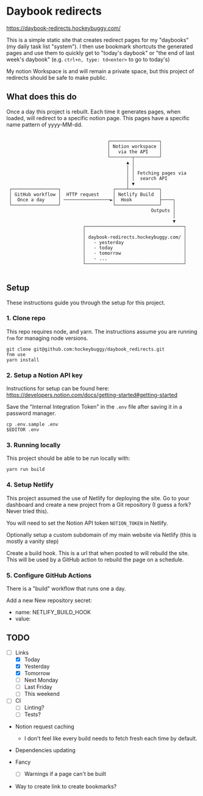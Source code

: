 # Daybook redirects

https://daybook-redirects.hockeybuggy.com/

This is a simple static site that creates redirect pages for my "daybooks" (my
daily task list "system"). I then use bookmark shortcuts the generated pages
and use them to quickly get to "today's daybook" or "the end of last week's
daybook" (e.g. `ctrl+n, type: td<enter>` to go to today's) 

My notion Workspace is and will remain a private
space, but this project of redirects should be safe to make public.


## What does this do

Once a day this project is rebuilt. Each time it generates pages, when
loaded, will redirect to a specific notion page. This pages have a
specific name pattern of yyyy-MM-dd.

```

                                     ┌──────────────────┐
                                     │ Notion workspace │
                                     │   via the API    │
                                     └────────┬─────────┘
                                            ▲ │
                                            │ │
                                            │ │ Fetching pages via
                                            │ │  search API
                                            │ ▼
 ┌─────────────────┐                   ┌────┴───────────┐
 │ GitHub workflow │  HTTP request     │ Netlify Build  │
 │  Once a day     │ ─────────────────►│  Hook          ├────┐
 └─────────────────┘                   └────────────────┘    │
                                                     Outputs │
                                                             │
                                                             ▼
                            ┌────────────────────────────────────┐
                            │                                    │
                            │ daybook-redirects.hockeybuggy.com/ │
                            │   - yesterday                      │
                            │   - today                          │
                            │   - tomorrow                       │
                            │   - ...                            │
                            └────────────────────────────────────┘


```


## Setup

These instructions guide you through the setup for this project.

### 1. Clone repo

This repo requires node, and yarn. The instructions assume you are running
`fnm` for managing node versions.

```
git clone git@github.com:hockeybuggy/daybook_redirects.git
fnm use
yarn install
```


### 2. Setup a Notion API key

Instructions for setup can be found here:
https://developers.notion.com/docs/getting-started#getting-started

Save the "Internal Integration Token" in the `.env` file after saving it in a
password manager.

```
cp .env.sample .env
$EDITOR .env
```


### 3. Running locally

This project should be able to be run locally with:

```
yarn run build
```


### 4. Setup Netlify

This project assumed the use of Netlify for deploying the site. Go to your
dashboard and create a new project from a Git repository (I guess a fork? Never
tried this).

You will need to set the Notion API token `NOTION_TOKEN` in Netlify.

Optionally setup a custom subdomain of my main website via Netlify (this is
mostly a vanity step)

Create a build hook. This is a url that when posted to will rebuild the site.
This will be used by a GitHub action to rebuild the page on a schedule.


### 5. Configure GitHub Actions

There is a "build" workflow that runs one a day.

Add a new New repository secret:
  - name: NETLIFY_BUILD_HOOK
  - value: <build hook url>



## TODO

- [ ] Links
  - [X] Today
  - [X] Yesterday
  - [X] Tomorrow
  - [ ] Next Monday
  - [ ] Last Friday
  - [ ] This weekend

- [ ] CI
  - [ ] Linting?
  - [ ] Tests?

- Notion request caching
  - I don't feel like every build needs to fetch fresh each time by default.

- Dependencies updating

- Fancy
  - [ ] Warnings if a page can't be built

- Way to create link to create bookmarks?
